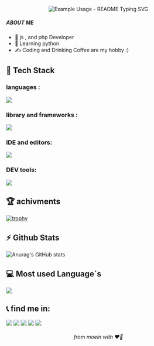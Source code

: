 <p align="center">
  <img src="https://readme-typing-svg.demolab.com/?lines=Hi+There+Welcome+To+My+Profile!;I%27m+moein+fadakar🖐;I%27m+a+backend+Developer💻;&font=Fira%20Code&center=true&width=380&height=50&duration=4000&pause=2000" alt="Example Usage - README Typing SVG">
</p>
<h5>ABOUT ME</h5>

* 🫡 js , and php Developer
* 🌱 Learning python
* ✍️  Coding and Drinking Coffee are my hobby :)

<h2>🔧   Tech Stack</h2>

<h3>languages :</h3>
<img src="https://skillicons.dev/icons?i=js,html,css,php,python,mysql" >

<h3>library and frameworks :</h3>
<img src="https://skillicons.dev/icons?i=bootstrap,jquery,laravel," >

<h3>IDE and editors:</h3>
<img src="https://skillicons.dev/icons?i=pycharm,phpstorm,vscode,xd,figma" >

<h3>DEV tools:</h3>
<img src="https://skillicons.dev/icons?i=git,github,gitlab," >


<h2>🏆   achivments</h2>

[![trophy](https://github-profile-trophy.vercel.app/?username=imMoeinFadakar
)](https://github.com/ryo-ma/github-profile-trophy)

<h2>⚡️   Github Stats</h2>


  
![Anurag's GitHub stats](https://github-readme-stats.vercel.app/api?username=imMoeinFadakar&show_icons=true)

<h2> 💻 Most used Language`s </h2>

<img src="https://github-readme-stats.vercel.app/api/top-langs/?username=imMoeinFadakar&layout=compact" >


<h2>📞  find me in:</h2>

<p>
<img src="https://img.shields.io/badge/instagram-moeinfdkr-orange?logo=instagram&style=for-the-badge&logoColor=white">
 <img src="https://img.shields.io/badge/linkedin-moeinfdkr-lightblue?logo=linkedin&style=for-the-badge&logoColor=white" >
<img src="https://img.shields.io/badge/telegram-Moein23445-blue?logo=telegram&style=for-the-badge&logoColor=white" >
<img src="https://img.shields.io/badge/email-moeinfadakar3@gmail.com-red?logo=gmail&style=for-the-badge&logoColor=white" >
<img src="https://img.shields.io/badge/website-www.moeinfadakar.ir-green?style=for-the-badge&logoColor=white" >

</p>


<h6 align="center" >from moein with ❤️‍🔥</h6>



